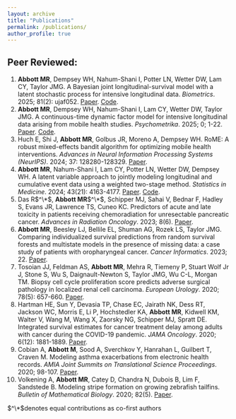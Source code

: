 ```yaml
---
layout: archive
title: "Publications"
permalink: /publications/
author_profile: true
---
```


Peer Reviewed:
------

1. **Abbott MR**, Dempsey WH, Nahum-Shani I, Potter LN, Wetter DW, Lam CY, Taylor JMG. A Bayesian joint longitudinal-survival model with a latent stochastic process for intensive longitudinal data. *Biometrics*. 2025; 81(2): ujaf052. [Paper](https://doi.org/10.1093/biomtc/ujaf052). [Code](https://github.com/madelineabbott/OUF_JM).
2. **Abbott MR**, Dempsey WH, Nahum-Shani I, Lam CY, Wetter DW, Taylor JMG.  A continuous-time dynamic factor model for intensive longitudinal data arising from mobile health studies. *Psychometrika*. 2025; 0; 1-22. [Paper](https://www.cambridge.org/core/services/aop-cambridge-core/content/view/EE380EDBA92097C3DF054FB2CB954636/S0033312325100239a.pdf/continuoustime_dynamic_factor_model_for_intensive_longitudinal_data_arising_from_mobile_health_studies.pdf). [Code](https://github.com/madelineabbott/OUF).
3. Huch E, Shi J, **Abbott MR**, Golbus JR, Moreno A, Dempsey WH. RoME: A robust mixed-effects bandit algorithm for optimizing mobile health interventions. *Advances in Neural Information Processing Systems (NeurIPS)*. 2024; 37: 128280-128329. [Paper](https://proceedings.neurips.cc/paper_files/paper/2024/hash/e7b3e34d118d1fc6135b0bcbf3254d58-Abstract-Conference.html).
4. **Abbott MR**, Nahum-Shani I, Lam CY, Potter LN, Wetter DW, Dempsey WH. A latent variable approach to jointly modeling longitudinal and cumulative event data using a weighted two-stage method. *Statistics in Medicine*. 2024; 43(21): 4163-4177. [Paper](https://doi.org/10.1002/sim.10171). [Code](https://github.com/madelineabbott/OUF_CR_twostage).
5. Das R$^\*$, **Abbott MR**$^\*$, Schipper MJ, Sahai V, Bednar F, Hadley S, Evans JR, Lawrence TS, Cuneo KC. Predictors of acute and late toxicity in patients receiving chemoradiation for unresectable pancreatic cancer. *Advances in Radiation Oncology*. 2023; 8(6). [Paper](https://doi.org/10.1016/j.adro.2023.101266).
6. **Abbott MR**, Beesley LJ, Bellile EL, Shuman AG, Rozek LS, Taylor JMG. Comparing individualized survival predictions from random survival forests and multistate models in the presence of missing data: a case study of patients with oropharyngeal cancer. *Cancer Informatics*. 2023; 22. [Paper](https://doi.org/10.1177/11769351231183847).
7. Tosoian JJ, Feldman AS, **Abbott MR**, Mehra R, Tiemeny P, Stuart Wolf Jr J, Stone S, Wu S, Daignault-Newton S, Taylor JMG, Wu C-L, Morgan TM. Biopsy cell cycle proliferation score predicts adverse surgical pathology in localized renal cell carcinoma. *European Urology*. 2020; 78(5): 657-660. [Paper](https://doi.org/10.1016/j.eururo.2020.08.032).
8. Hartman HE, Sun Y, Devasia TP, Chase EC, Jairath NK, Dess RT, Jackson WC, Morris E, Li P, Hochstedler KA, **Abbott MR**, Kidwell KM, Walter V, Wang M, Wang X, Zaorsky NG, Schipper MJ, Spratt DE. Integrated survival estimates for cancer treatment delay among adults with cancer during the COVID-19 pandemic. *JAMA Oncology*. 2020; 6(12): 1881-1889. [Paper](https://doi.org/10.1001/jamaoncol.2020.5403).
9. Cobian A, **Abbott M**, Sood A, Sverchkov Y, Hanrahan L, Guilbert T, Craven M. Modeling asthma exacerbations from electronic health records. *AMIA Joint Summits on Translational Science Proceedings*. 2020; 98-107. [Paper](https://www.ncbi.nlm.nih.gov/pmc/articles/PMC7233095/).
10. Volkening A, **Abbott MR**, Catey D, Chandra N, Dubois B, Lim F, Sandstede B. Modeling stripe formation on growing zebrafish tailfins. *Bulletin of Mathematical Biology*. 2020; 82(5). [Paper](https://doi.org/10.1007/s11538-020-00731-0).

$^\*$denotes equal contributions as co-first authors
